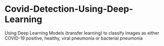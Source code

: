 # Covid-Detection-Using-Deep-Learning
Using Deep Learning Models (transfer learning) to classify images as either COVID-19 positive, healthy, viral pneumonia or bacterial pneumonia
